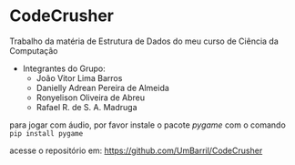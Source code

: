 # CodeCrusher
Trabalho da matéria de Estrutura de Dados do meu curso de Ciência da Computação

- Integrantes do Grupo:
  - João Vitor Lima Barros
  - Danielly Adrean Pereira de Almeida
  - Ronyelison Oliveira de Abreu
  - Rafael R. de S. A. Madruga

para jogar com áudio, por favor instale o pacote *pygame* com o comando ``pip install pygame``

acesse o repositório em: https://github.com/UmBarril/CodeCrusher

